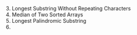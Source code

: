 3. Longest Substring Without Repeating Characters
4. Median of Two Sorted Arrays
5. Longest Palindromic Substring
6. 
